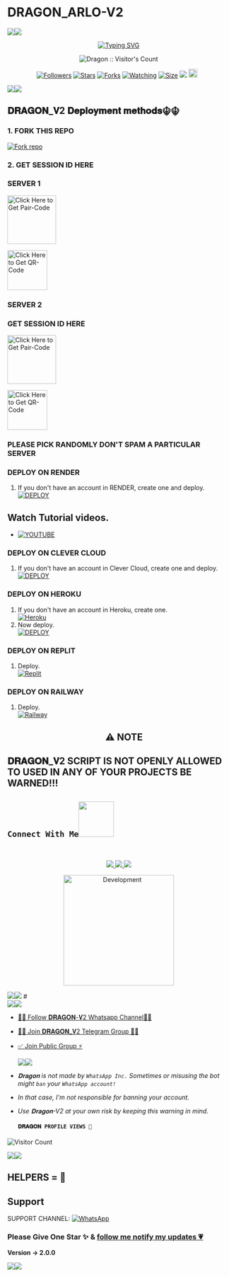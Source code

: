  # DRAGON_ARLO-V2
   <a><img src='https://i.imgur.com/LyHic3i.gif'/></a><a><img src='https://i.imgur.com/LyHic3i.gif'/></a>
<p align="center">
<p align="center">
  <a href="https://git.io/typing-svg"><img src="https://readme-typing-svg.demolab.com?font=EB+Garamond&weight=800&size=28&duration=4000&pause=1000&random=false&width=435&lines=+•☬𝗗𝗥𝗔𝗚𝗢𝗡_+𝗔𝗥𝗟𝗢-+V2☬•;MULTI-DEVICE+WHATSAPP+BOT;DEVELOPED+BY+𝐊𝐈𝐏𝐊𝐎𝐄𝐂𝐇+𝐑𝐎𝐍𝐎;RELEASED+DATE+22%2F6%2F2024." alt="Typing SVG" /></a>
 </p>
<p align="center">
<vdo src="https://telegra.ph/file/2e46ce86d3d531fbd3b9c.mp4"/> 
<p align="center"><img src="https://profile-counter.glitch.me/{𝚔𝚒𝚙𝚔𝚘𝚎𝚌𝚑}/count.svg" alt="Dragon :: Visitor's Count" /></p>
<p align="center">
<a href="https://github.com/kingdragony/followers"><img title="Followers" src="https://img.shields.io/github/followers/kingdragony?color=red&style=flat-square"></a>
<a href="https://github.com/Kingdragony/Dragon"><img title="Stars" src="https://img.shields.io/github/stars/kingdragony/dragon?color=blue&style=flat-square"></a>
<a href="https://github.com/Kingdragony/Dragon"><img title="Forks" src="https://img.shields.io/github/forks/DeeCeeXxx/Queen_Anita-V2?color=red&style=flat-square"></a>
<a href="https://github.com/Kingdragony/Dragon"><img title="Watching" src="https://img.shields.io/github/watchers/DeeCeeXxx/Queen_Anita-V2?label=Watchers&color=blue&style=flat-square"></a>
<a href="https://github.com/Kingdragony/Dragon"><img title="Size" src="https://img.shields.io/github/repo-size/kingdragony/dragon?style=flat-square&color=green"></a>
<a href="https://hits.seeyoufarm.com"><img src="https://hits.seeyoufarm.com/api/count/incr/badge.svg?url=https%3A%2F%2Fgithub.com%2Fkingdragony%2DragonMd&count_bg=%2379C83D&title_bg=%23555555&icon=probot.svg&icon_color=%2300FF6D&title=hits&edge_flat=false"/></a>
<a href="https://github.com/Kingdragony/Dragon"><img height="20" src="https://img.shields.io/badge/Maintained%3F-yes-green.svg"></a>&nbsp;&nbsp;
</p>
<p align='center'>
    </p>
<a><img src='https://i.imgur.com/LyHic3i.gif'/></a><a><img src='https://i.imgur.com/LyHic3i.gif'/></a>
<p align="center">

 ## 𝐃𝐑𝐀𝐆𝐎𝐍_𝐕2 𝐃𝐞𝐩𝐥𝐨𝐲𝐦𝐞𝐧𝐭 𝐦𝐞𝐭𝐡𝐨𝐝𝐬☬☬

### 1. FORK THIS REPO

<a href='https://github.com/Kingdragony/Dragon/fork' target="_blank"><img alt='Fork repo' src='https://img.shields.io/badge/Fork This Repo-black?style=for-the-badge&logo=git&logoColor=white'/></a>

### 2. GET SESSION ID HERE

### SERVER 1
 
<a href="https://anita-server-1.onrender.com/pair"><img src="https://img.shields.io/badge/PAIR_CODE-blue" alt="Click Here to Get Pair-Code" width="110"></a>   

<a href="https://dragon-server-1.onrender.com/dragonqr"><img src="https://img.shields.io/badge/QR CODE-green" alt="Click Here to Get QR-Code" width="90"></a>

### SERVER 2 
### GET SESSION ID HERE

<a href="https://queen-Dragon-server-2.onrender.com/pair"><img src="https://img.shields.io/badge/PAIR CODE-drag" alt="Click Here to Get Pair-Code" width="110"></a>   

<a href="https://queen-anita-server-2.onrender.com/wasiqr"><img src="https://img.shields.io/badge/QR CODE-blue" alt="Click Here to Get QR-Code" width="90"></a>
### **PLEASE PICK RANDOMLY DON'T SPAM A PARTICULAR SERVER**


### DEPLOY ON RENDER

1. If you don't have an account in RENDER, create one and deploy.
    <br>
    <a href='https://dashboard.render.com/select-repo?type=web' target="_blank"><img alt='DEPLOY' src='https://img.shields.io/badge/-DEPLOY-black?style=for-the-badge&logo=render&logoColor=white'/></a>
## Watch Tutorial videos.
* [![YOUTUBE](https://img.shields.io/badge/HOW_TO_DEPLOY-red?style=for-the-badge&logo=youtube&logoColor=white)](https://youtu.be/PFYaqnuFKi8?si=clmY9NehWGACP1AM)


### DEPLOY ON CLEVER CLOUD

1. If you don't have an account in Clever Cloud, create one and deploy.
    <br>
    <a href='https://api.clever-cloud.com/v2/sessions/signup?subscription_source=cta-home-signup' target="_blank"><img alt='DEPLOY' src='https://img.shields.io/badge/-DEPLOY-orange?style=for-the-badge&logo=clever-cloud&logoColor=white'/></a>

### DEPLOY ON HEROKU

1. If you don't have an account in Heroku, create one.
    <br>
    <a href='https://signup.heroku.com/' target="_blank"><img alt='Heroku' src='https://img.shields.io/badge/-Create-purple?style=for-the-badge&logo=heroku&logoColor=white'/></a>
2. Now deploy.
    <br>
    <a href='https://dashboard.heroku.com/new?template=https://github.com/Kingdragony/Dragon' target="_blank"><img alt='DEPLOY' src='https://img.shields.io/badge/-DEPLOY-purple?style=for-the-badge&logo=heroku&logoColor=white'/></a>
### DEPLOY ON REPLIT
1. Deploy.
    <br>
    <a href='https://github.com/Kingdragony/Dragon' target="_blank"><img alt='Replit' src='https://img.shields.io/badge/-Deploy-red?style=for-the-badge&logo=replit&logoColor=white'/></a>
### DEPLOY ON RAILWAY
1. Deploy.
    <br>
    <a href='https://github.com/Kingdragony/Dragon' target="_blank"><img alt='Railway' src='https://img.shields.io/badge/-Deploy-green?style=for-the-badge&logo=railway&logoColor=white'/></a>

    <h2 align="center"> ⚠️ NOTE  </h2>
## 𝐃𝐑𝐀𝐆𝐎𝐍_𝐕2 SCRIPT IS NOT OPENLY ALLOWED TO USED IN ANY OF YOUR PROJECTS BE WARNED!!! 

## ```Connect With Me```<img src="https://github.com/0xkingdragony/0xkingdragony/raw/main/assets/mdImages/handshake.gif" width ="80"></h1> 
 <br> 
<p align="center">
<a href="https://wa.me/254746764468"><img src="https://img.shields.io/badge/Contact 𝙳𝚛𝚊𝚐𝚘𝚗-25D366?style=for-the-badge&logo=whatsapp&logoColor=white" />
<a href="https://whatsapp.com/channel/0029VaeRru3ADTOEKPCPom0L"><img src="https://img.shields.io/badge/Join Official Channel-25D366?style=for-the-badge&logo=whatsapp&logoColor=white" />
<a href="https://t.me/deecee_x"><img src="https://img.shields.io/badge/Telegram-0088cc?style=for-the-badge&logo=telegram&logoColor=white" /><br>
<p align="center">
<img alt="Development" width="250" src="https://media2.giphy.com/media/W9tBvzTXkQopi/giphy.gif?cid=6c09b952xu6syi1fyqfyc04wcfk0qvqe8fd7sop136zxfjyn&ep=v1_internal_gif_by_id&rid=giphy.gif&ct=g" /> </p>
<a><img src='https://i.imgur.com/LyHic3i.gif'/></a><a><img src='https://i.imgur.com/LyHic3i.gif'/></a>
# 

<br>
<a><img src='https://i.imgur.com/LyHic3i.gif'/></a><a><img src='https://i.imgur.com/LyHic3i.gif'/></a>

* [🧑‍💻 Follow 𝐃𝐑𝐀𝐆𝐎𝐍-𝐕2 Whatsapp Channel🧑‍💻](https://whatsapp.com/channel/00aNPPwR30LKQk437x51Q)

* [🧑‍💻 Join 𝐃𝐑𝐀𝐆𝐎𝐍_𝐕2 Telegram Group 🧑‍💻](https://t.me/dctech)

* [✅ Join Public Group ⚡]()

  <a><img src='https://i.imgur.com/LyHic3i.gif'/></a><a><img src='https://i.imgur.com/LyHic3i.gif'/></a>
  

- *𝐃𝐫𝐚𝐠𝐨𝐧 is not made by `WhatsApp Inc.` Sometimes or misusing the bot might `ban` your `WhatsApp account!`*
- *In that case, I'm not responsible for banning your account.*
- *Use 𝐃𝐫𝐚𝐠𝐨𝐧-V2 at your own risk by keeping this warning in mind.*
  
  #### ```𝐃𝐑𝐀𝐆𝐎𝐍 PROFILE VIEWS 🧚```
![Visitor Count](https://profile-counter.glitch.me/DeeCeeXxx/count.svg)

<a><img src='https://i.imgur.com/LyHic3i.gif'/></a><a><img src='https://i.imgur.com/LyHic3i.gif'/></a>


## HELPERS = 😬

## Support

SUPPORT CHANNEL: <a href= "()"><img alt="WhatsApp" src="https://img.shields.io/badge/WhatsApp-25D366?style=for-the-badge&logo=whatsapp&logoColohttps://whatsapp.com/channel/0029VaNPPwR30LKQk437x51Qr=white"/></a>


### Please Give One Star ✨ & [follow me notify my updates 💗](https://github.com/kingdragonyx)
<b>Version -> 2.0.0</b>

<a><img src='https://i.imgur.com/LyHic3i.gif'/></a><a><img src='https://i.imgur.com/LyHic3i.gif'/></a>
  
